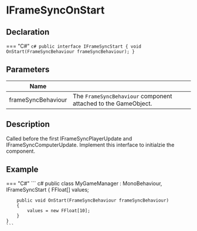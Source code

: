 # **IFrameSyncOnStart**

## Declaration
=== "C#"
    ``` c#
    public interface IFrameSyncStart
    {
        void OnStart(FrameSyncBehaviour frameSyncBehaviour);
    }
    ```

## **Parameters**

| **Name**       |                         |
| ----------- | ------------------------------------ |
| frameSyncBehaviour     |  The `FrameSyncBehaviour` component attached to the GameObject.  |

## **Description**

Called before the first IFrameSyncPlayerUpdate and IFrameSyncComputerUpdate. Implement this interface to initialzie the component.

## **Example**
=== "C#"
    ``` c#
    public class MyGameManager : MonoBehaviour, IFrameSyncStart
    {
        FFloat[] values;

        public void OnStart(FrameSyncBehaviour frameSyncBehaviour)
        {
            values = new FFloat[10];
        }
    }
    ```
